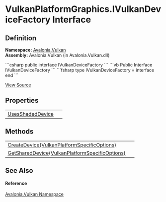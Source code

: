 # VulkanPlatformGraphics.IVulkanDeviceFactory Interface




## Definition
**Namespace:** <a href="N_Avalonia_Vulkan">Avalonia.Vulkan</a>  
**Assembly:** Avalonia.Vulkan (in Avalonia.Vulkan.dll)

<Tabs groupId="api-code-preview">
<TabItem value="csharp" label="C#">
```csharp
public interface IVulkanDeviceFactory
```
</TabItem>
<TabItem value="vb" label="VB">
```vb
Public Interface IVulkanDeviceFactory
```
</TabItem>
<TabItem value="fsharp" label="F#">
```fsharp
type IVulkanDeviceFactory = interface end
```
</TabItem>
</Tabs>



<a href="https://github.com/AvaloniaUI/Avalonia/tree/master/src/Avalonia.Vulkan/VulkanPlatformGraphics.cs" title="View the source code">View Source</a>



## Properties
<table>
<tr>
<td><a href="P_Avalonia_Vulkan_VulkanPlatformGraphics_IVulkanDeviceFactory_UsesShadedDevice">UsesShadedDevice</a></td>
<td> </td>
</tr>
</table>

## Methods
<table>
<tr>
<td><a href="M_Avalonia_Vulkan_VulkanPlatformGraphics_IVulkanDeviceFactory_CreateDevice">CreateDevice(VulkanPlatformSpecificOptions)</a></td>
<td> </td>
</tr>
<tr>
<td><a href="M_Avalonia_Vulkan_VulkanPlatformGraphics_IVulkanDeviceFactory_GetSharedDevice">GetSharedDevice(VulkanPlatformSpecificOptions)</a></td>
<td> </td>
</tr>
</table>

## See Also


#### Reference
<a href="N_Avalonia_Vulkan">Avalonia.Vulkan Namespace</a>  

